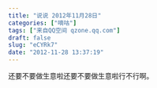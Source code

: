 ```yaml
---
title: "说说 2012年11月28日"
categories: ["嘀咕"]
tags: ["来自QQ空间 qzone.qq.com"]
draft: false
slug: "eCYRk7"
date: "2012-11-28 13:37:19"
---
```


还要不要做生意啦还要不要做生意啦行不行啊。
